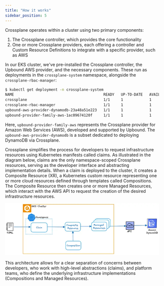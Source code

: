 ```yaml
---
title: "How it works"
sidebar_position: 5
---
```


Crossplane operates within a cluster using two primary components:

1. The Crossplane controller, which provides the core functionality
2. One or more Crossplane providers, each offering a controller and Custom Resource Definitions to integrate with a specific provider, such as AWS

In our EKS cluster, we've pre-installed the Crossplane controller, the Upbound AWS provider, and the necessary components. These run as deployments in the `crossplane-system` namespace, alongside the `crossplane-rbac-manager`:

```bash
$ kubectl get deployment -n crossplane-system
NAME                                         READY   UP-TO-DATE   AVAILABLE   AGE
crossplane                                   1/1     1            1           3h7m
crossplane-rbac-manager                      1/1     1            1           3h7m
upbound-aws-provider-dynamodb-23a48a51e223   1/1     1            1           3h6m
upbound-provider-family-aws-1ac09674120f     1/1     1            1           21h
```

Here, `upbound-provider-family-aws` represents the Crossplane provider for Amazon Web Services (AWS), developed and supported by Upbound. The `upbound-aws-provider-dynamodb` is a subset dedicated to deploying DynamoDB via Crossplane.

Crossplane simplifies the process for developers to request infrastructure resources using Kubernetes manifests called claims. As illustrated in the diagram below, claims are the only namespace-scoped Crossplane resources, serving as the developer interface and abstracting implementation details. When a claim is deployed to the cluster, it creates a Composite Resource (XR), a Kubernetes custom resource representing one or more cloud resources defined through templates called Compositions. The Composite Resource then creates one or more Managed Resources, which interact with the AWS API to request the creation of the desired infrastructure resources.

![Crossplane claim](./assets/claim-architecture-drawing.webp)

This architecture allows for a clear separation of concerns between developers, who work with high-level abstractions (claims), and platform teams, who define the underlying infrastructure implementations (Compositions and Managed Resources).
